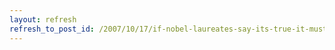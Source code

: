 ```yaml
---
layout: refresh
refresh_to_post_id: /2007/10/17/if-nobel-laureates-say-its-true-it-must-be-true
---
```

